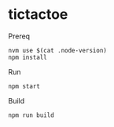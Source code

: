 # tictactoe

Prereq

```shell
nvm use $(cat .node-version)
npm install
```

Run

```shell
npm start
```

Build

```shell
npm run build
```

